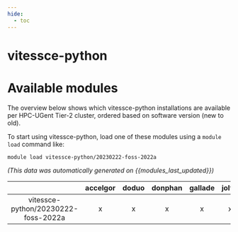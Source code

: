 ```yaml
---
hide:
  - toc
---
```


vitessce-python
===============

# Available modules


The overview below shows which vitessce-python installations are available per HPC-UGent Tier-2 cluster, ordered based on software version (new to old).

To start using vitessce-python, load one of these modules using a `module load` command like:

```shell
module load vitessce-python/20230222-foss-2022a
```

*(This data was automatically generated on {{modules_last_updated}})*  

| |accelgor|doduo|donphan|gallade|joltik|shinx|skitty|
| :---: | :---: | :---: | :---: | :---: | :---: | :---: | :---: |
|vitessce-python/20230222-foss-2022a|x|x|x|x|x|-|-|
